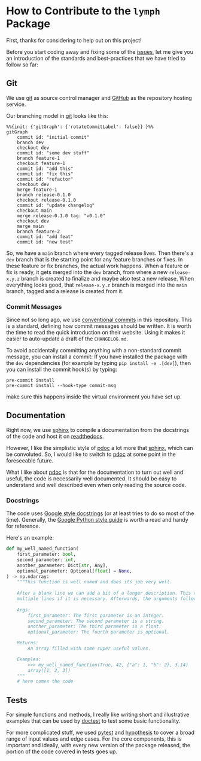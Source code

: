 # How to Contribute to the `lymph` Package

First, thanks for considering to help out on this project!

Before you start coding away and fixing some of the [issues], let me give you an introduction of the standards and best-practices that we have tried to follow so far:


## Git

We use [git] as source control manager and [GitHub] as the repository hosting service.

Our branching model in [git] looks like this:

```mermaid
%%{init: {'gitGraph': {'rotateCommitLabel': false}} }%%
gitGraph
    commit id: "initial commit"
    branch dev
    checkout dev
    commit id: "some dev stuff"
    branch feature-1
    checkout feature-1
    commit id: "add this"
    commit id: "fix this"
    commit id: "refactor"
    checkout dev
    merge feature-1
    branch release-0.1.0
    checkout release-0.1.0
    commit id: "update changelog"
    checkout main
    merge release-0.1.0 tag: "v0.1.0"
    checkout dev
    merge main
    branch feature-2
    commit id: "add feat"
    commit id: "new test"
```

So, we have a `main` branch where every tagged release lives. Then there's a `dev` branch that is the starting point for any feature branches or fixes. In these feature or fix branches, the actual work happens. When a feature or fix is ready, it gets merged into the `dev` branch, from where a new `release-x.y.z` branch is created to finalize and maybe also test a new release. When everything looks good, that `release-x.y.z` branch is merged into the `main` branch, tagged and a release is created from it.


### Commit Messages

Since not so long ago, we use [conventional commits] in this repository. This is a standard, defining how commit messages should be written. It is worth the time to read the quick introduction on their website. Using it makes it easier to auto-update a draft of the `CHANGELOG.md`.

To avoid accidentally committing anything with a non-standard commit message, you can install a commit: If you have installed the package with the `dev` dependencies (for example by typing `pip install -e .[dev]`), then you can install the commit hook(s) by typing:

```
pre-commit install
pre-commit install --hook-type commit-msg
```

make sure this happens inside the virtual environment you have set up.


## Documentation

Right now, we use [sphinx] to compile a documentation from the docstrings of the code and host it on [readthedocs].

However, I like the simplistic style of [pdoc] a lot more that [sphinx], which can be convoluted. So, I would like to switch to [pdoc] at some point in the foreseeable future.

What I like about [pdoc] is that for the documentation to turn out well and useful, the code is necessarily well documented. It should be easy to understand and well described even when only reading the source code.


### Docstrings

The code uses [Google style docstrings] (or at least tries to do so most of the time). Generally, the [Google Python style guide] is worth a read and handy for reference.

Here's an example:

```python
def my_well_named_function(
    first_parameter: bool,
    second_parameter: int,
    another_parameter: Dict[str, Any],
    optional_parameter: Optional[float] = None,
) -> np.ndarray:
    """This function is well named and does its job very well.
    
    After a blank line we can add a bit of a longer description. This can even span
    multiple lines if it is necessary. Afterwards, the arguments follow.
    
    Args:
        first_parameter: The first parameter is an integer.
        second_parameter: The second parameter is a string.
        another_parameter: The third parameter is a float.
        optional_parameter: The fourth parameter is optional.

    Returns:
        An array filled with some super useful values.

    Examples:
        >>> my_well_named_function(True, 42, {"a": 1, "b": 2}, 3.14)
        array([1, 2, 3])
    """
    # here comes the code
```


## Tests

For simple functions and methods, I really like writing short and illustrative examples that can be used by [doctest] to test some basic functionality.

For more complicated stuff, we used [pytest] and [hypothesis] to cover a broad range of input values and edge cases. For the core components, this is important and ideally, with every new version of the package released, the portion of the code covered in tests goes up.


[issues]: https://github.com/rmnldwg/lymph/issues
[git]: https://git-scm.com
[GitHub]: https://github.com
[conventional commits]: https://www.conventionalcommits.org/en/v1.0.0/#summary
[sphinx]: https://www.sphinx-doc.org/en/master/
[readthedocs]: https://readthedocs.org/
[pdoc]: https://pdoc.dev
[Google style docstrings]: https://google.github.io/styleguide/pyguide.html#38-comments-and-docstrings
[Google Python style guide]: https://google.github.io/styleguide/pyguide.html
[doctest]: https://docs.python.org/3.8/library/doctest.html
[pytest]: https://docs.pytest.org/en/7.3.x/
[hypothesis]: https://hypothesis.readthedocs.io/en/latest/
